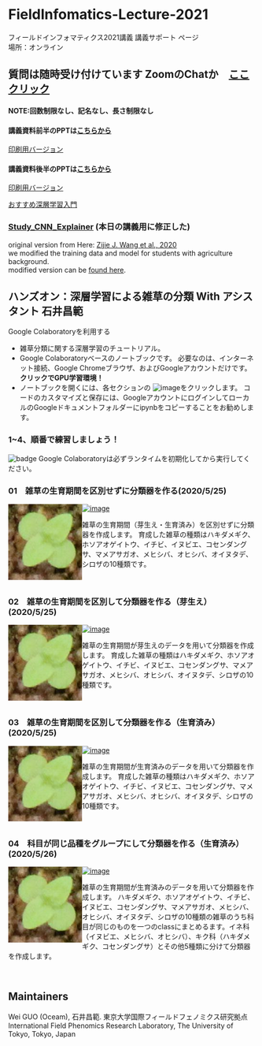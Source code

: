 # FieldInfomatics-Lecture-2021
フィールドインフォマティクス2021講義
講義サポート ページ  
場所：オンライン

## 質問は随時受け付けています ZoomのChatか　[ここクリック](https://forms.gle/hXRX8yZgCNfZq3sr8)　　
#### NOTE:回数制限なし、記名なし、長さ制限なし
#### 講義資料前半のPPTは[こちらから](https://drive.google.com/file/d/1uEqWchEzomL5aJkJfulluiyj5jdAykCR/view?usp=sharing)  
[印刷用バージョン](https://drive.google.com/file/d/1ZBpS4JlzQ4BFdvhtFEoEn9Z9h5X0vtGE/view?usp=sharing)
#### 講義資料後半のPPTは[こちらから](https://drive.google.com/file/d/1NKECSIGJ7tAC9WS9QQNps0PYHjC48bRW/view?usp=sharing)  
[印刷用バージョン](https://drive.google.com/file/d/1uk7iYQt0fGpz6vDqikiUh8umn859lT9V/view?usp=sharing)

[おすすめ深層学習入門](https://youtu.be/W92VcivhoBs)
### [Study_CNN_Explainer](https://utokyo-fieldphenomics-lab.github.io/Study_CNN_Explainer/) (本日の講義用に修正した)  

original version from Here: [Zijie J. Wang et al., 2020](https://github.com/poloclub/cnn-explainer)  
we modified the training data and model for students with agriculture background.  
modified version can be [found here](https://github.com/UTokyo-FieldPhenomics-Lab/Study_CNN_Explainer).

## ハンズオン：深層学習による雑草の分類  With アシスタント 石井昌範
Google Colaboratoryを利用する
- 雑草分類に関する深層学習のチュートリアル。
- Google Colaboratoryベースのノートブックです。 必要なのは、インターネット接続、Google Chromeブラウザ、およびGoogleアカウントだけです。 **クリックでGPU学習環境！**
- ノートブックを開くには、各セクションの ![image](https://colab.research.google.com/assets/colab-badge.svg)をクリックします。 コードのカスタマイズと保存には、GoogleアカウントにログインしてローカルのGoogleドキュメントフォルダーにipynbをコピーすることをお勧めします。

### 1~4、順番で練習しましょう！
![badge](https://img.shields.io/badge/todo-orange.svg) Google Colaboratoryは必ずランタイムを初期化してから実行してください。
<br>  


### 01　雑草の生育期間を区別せずに分類器を作る(2020/5/25)

<img src = "asset/hakidamegiku_IMG_1546_2.JPG" width="150" ALIGN="left" /> [![image](https://colab.research.google.com/assets/colab-badge.svg)](https://colab.research.google.com/github/oceam/FieldInfo-Lecture-2020/blob/master/notebook/weed_training_01.ipynb) <br>

雑草の生育期間（芽生え・生育済み）を区別せずに分類器を作成します。
育成した雑草の種類はハキダメギク、ホソアオゲイトウ、イチビ、イヌビエ、コセンダングサ、マメアサガオ、メヒシバ、オヒシバ、オイヌタデ、シロザの10種類です。  

<br>  

### 02　雑草の生育期間を区別して分類器を作る（芽生え）(2020/5/25)

<img src = "asset/hakidamegiku_IMG_1546_2.JPG" width="150" ALIGN="left" /> [![image](https://colab.research.google.com/assets/colab-badge.svg)](https://colab.research.google.com/github/oceam/FieldInfo-Lecture-2020/blob/master/notebook/weed_training_02.ipynb) <br>

雑草の生育期間が芽生えのデータを用いて分類器を作成します。
育成した雑草の種類はハキダメギク、ホソアオゲイトウ、イチビ、イヌビエ、コセンダングサ、マメアサガオ、メヒシバ、オヒシバ、オイヌタデ、シロザの10種類です。  

<br>  

### 03　雑草の生育期間を区別して分類器を作る（生育済み）(2020/5/25)

<img src = "asset/hakidamegiku_IMG_1546_2.JPG" width="150" ALIGN="left" /> [![image](https://colab.research.google.com/assets/colab-badge.svg)](https://colab.research.google.com/github/oceam/FieldInfo-Lecture-2020/blob/master/notebook/weed_training_03.ipynb) <br>

雑草の生育期間が生育済みのデータを用いて分類器を作成します。
育成した雑草の種類はハキダメギク、ホソアオゲイトウ、イチビ、イヌビエ、コセンダングサ、マメアサガオ、メヒシバ、オヒシバ、オイヌタデ、シロザの10種類です。  

<br>  

### 04　科目が同じ品種をグループにして分類器を作る（生育済み）(2020/5/26)

<img src = "asset/hakidamegiku_IMG_1546_2.JPG" width="150" ALIGN="left" /> [![image](https://colab.research.google.com/assets/colab-badge.svg)](https://colab.research.google.com/github/oceam/FieldInfo-Lecture-2020/blob/master/notebook/weed_training_04.ipynb) <br>

雑草の生育期間が生育済みのデータを用いて分類器を作成します。
ハキダメギク、ホソアオゲイトウ、イチビ、イヌビエ、コセンダングサ、マメアサガオ、メヒシバ、オヒシバ、オイヌタデ、シロザの10種類の雑草のうち科目が同じのものを一つのclassにまとめるます。イネ科（イヌビエ、メヒシバ、オヒシバ）、キク科（ハキダメギク、コセンダングサ）とその他5種類に分けて分類器を作成します。  

<br>  



## Maintainers
Wei GUO (Oceam), 石井昌範.
東京大学国際フィールドフェノミクス研究拠点  
International Field Phenomics Research Laboratory, The University of Tokyo, Tokyo, Japan
